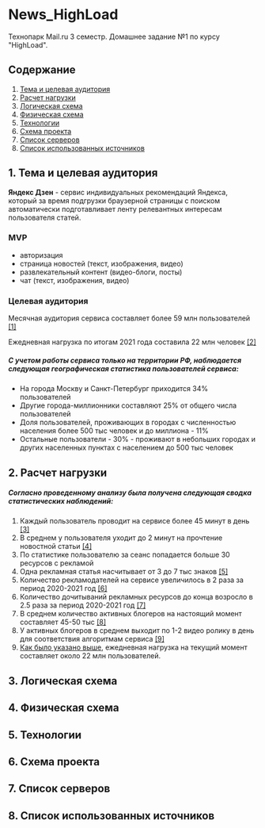 # News_HighLoad
Технопарк Mail.ru 3 семестр. Домашнее задание №1 по курсу "HighLoad".

## Содержание
1. [Тема и целевая аудитория](#1)
2. [Расчет нагрузки](#2)
3. [Логическая схема](#3)
4. [Физическая схема](#4)
5. [Технологии](#5)
6. [Схема проекта](#6)
7. [Список серверов](#7)
8. [Список использованных источников](#8)


## 1. Тема и целевая аудитория <a name="1"></a>

**Яндекс Дзен** - сервис индивидуальных рекомендаций Яндекса, который за время подгрузки браузерной страницы с поиском автоматически подготавливает ленту релевантных интересам пользователя статей.

### MVP
- авторизация
- страница новостей (текст, изображения, видео)
- развлекательный контент (видео-блоги, посты)
- чат (текст, изображения, видео)


### Целевая аудитория

Месячная аудитория сервиса составляет более 59 млн пользователей [[1]](https://vc.ru/marketing/380331-yandeks-dzen-eto-60-mln-polzovateley-kotorye-gotovy-u-vas-pokupat-pokazyvayu-polzu-dlya-biznesa-v-cifrah#:~:text=%D0%91%D0%BE%D0%BB%D1%8C%D1%88%D0%B0%D1%8F%20%D0%B0%D1%83%D0%B4%D0%B8%D1%82%D0%BE%D1%80%D0%B8%D1%8F.,%D1%8D%D1%82%D0%BE%20%D1%81%D1%80%D0%B0%D0%B2%D0%BD%D0%B8%D1%82%D0%B5%D0%BB%D1%8C%D0%BD%D0%BE%20%D0%B2%D1%8B%D1%81%D0%BE%D0%BA%D0%B8%D0%B9%20%D0%BF%D0%BE%D0%BA%D0%B0%D0%B7%D0%B0%D1%82%D0%B5%D0%BB%D1%8C%20%D0%B2%D0%BE%D0%B2%D0%BB%D0%B5%D1%87%D0%B5%D0%BD%D0%BD%D0%BE%D1%81%D1%82%D0%B8.)

Ежедневная нагрузка по итогам 2021 года составила 22 млн человек [[2]](https://vc.ru/media/412721-22-mln-polzovateley-v-den-i-potencialnye-18-9-mlrd-rubley-vyruchki-v-god-chto-poluchit-vk-posle-pokupki-dzena#:~:text=%D0%9A%20%D0%BA%D0%BE%D0%BD%D1%86%D1%83%202019%20%D0%B3%D0%BE%D0%B4%D0%B0%20%D0%B4%D0%BD%D0%B5%D0%B2%D0%BD%D0%B0%D1%8F,%2C%20%D0%B2%20%D1%81%D0%BB%D0%B5%D0%B4%D1%83%D1%8E%D1%89%D0%B5%D0%BC%20%E2%80%94%2050%20%D1%82%D1%8B%D1%81%D1%8F%D1%87.)

##### С учетом работы сервиса только на территории РФ, наблюдается следующая географическая статистика пользователей сервиса:

- На города Москву и Санкт-Петербург приходится 34% пользователей
- Другие города-миллионники составляют 25% от общего числа пользователей
- Доля пользователей, проживающих в городах с численностью населения более 500 тыс человек и до миллиона - 11%
- Остальные пользователи - 30% - проживают в небольших городах и других населенных пунктах с населением до 500 тыс человек

## 2. Расчет нагрузки <a name="2"></a>

##### Согласно проведенному анализу была получена следующая сводка статистических наблюдений:

1) Каждый пользователь проводит на сервисе более 45 минут в день [[3]](https://vc.ru/marketing/380331-yandeks-dzen-eto-60-mln-polzovateley-kotorye-gotovy-u-vas-pokupat-pokazyvayu-polzu-dlya-biznesa-v-cifrah#:~:text=%D0%9F%D0%BE%D0%BB%D1%8C%D0%B7%D0%BE%D0%B2%D0%B0%D1%82%D0%B5%D0%BB%D0%B8%20%D0%BF%D1%80%D0%BE%D0%B2%D0%BE%D0%B4%D1%8F%D1%82%20%D0%B2%20%D0%BB%D0%B5%D0%BD%D1%82%D0%B5%20%D0%B1%D0%BE%D0%BB%D1%8C%D1%88%D0%B5%2045%20%D0%BC%D0%B8%D0%BD%D1%83%D1%82%20%D0%B2%20%D0%B4%D0%B5%D0%BD%D1%8C%20%E2%80%94%20%D1%8D%D1%82%D0%BE%20%D1%81%D1%80%D0%B0%D0%B2%D0%BD%D0%B8%D1%82%D0%B5%D0%BB%D1%8C%D0%BD%D0%BE%20%D0%B2%D1%8B%D1%81%D0%BE%D0%BA%D0%B8%D0%B9%20%D0%BF%D0%BE%D0%BA%D0%B0%D0%B7%D0%B0%D1%82%D0%B5%D0%BB%D1%8C%20%D0%B2%D0%BE%D0%B2%D0%BB%D0%B5%D1%87%D0%B5%D0%BD%D0%BD%D0%BE%D1%81%D1%82%D0%B8.)
2) В среднем у пользователя уходит до 2 минут на прочтение новостной статьи [[4]](https://vc.ru/marketing/380331-yandeks-dzen-eto-60-mln-polzovateley-kotorye-gotovy-u-vas-pokupat-pokazyvayu-polzu-dlya-biznesa-v-cifrah#:~:text=%D0%9F%D0%B5%D1%80%D0%B5%D0%B4%20%D0%BF%D0%B5%D1%80%D0%B5%D1%85%D0%BE%D0%B4%D0%BE%D0%BC%20%D0%BD%D0%B0%20%D0%BF%D0%BE%D1%81%D0%B0%D0%B4%D0%BE%D1%87%D0%BD%D1%83%D1%8E%20%D1%81%D1%82%D1%80%D0%B0%D0%BD%D0%B8%D1%86%D1%83%20%D1%87%D0%B8%D1%82%D0%B0%D1%82%D0%B5%D0%BB%D1%8C%20%D0%BD%D0%B5%D1%81%D0%BA%D0%BE%D0%BB%D1%8C%D0%BA%D0%BE%20%D0%BC%D0%B8%D0%BD%D1%83%D1%82%20%D0%BF%D1%80%D0%BE%D0%B2%D0%BE%D0%B4%D0%B8%D1%82%20%D0%BD%D0%B0%20%D1%81%D1%82%D0%B0%D1%82%D1%8C%D0%B5%20%E2%80%94%20%D0%B2%202021%20%D0%B3%D0%BE%D0%B4%D1%83%20%D1%81%D1%80%D0%B5%D0%B4%D0%BD%D0%B5%D0%B5%20%D0%B2%D1%80%D0%B5%D0%BC%D1%8F%20%D1%87%D1%82%D0%B5%D0%BD%D0%B8%D1%8F%20%D1%80%D0%B5%D0%BA%D0%BB%D0%B0%D0%BC%D0%BD%D0%BE%D0%B9%20%D1%81%D1%82%D0%B0%D1%82%D1%8C%D0%B8%20%D1%81%D0%BE%D1%81%D1%82%D0%B0%D0%B2%D0%B8%D0%BB%D0%BE%202%20%D0%BC%D0%B8%D0%BD%D1%83%D1%82%D1%8B.)
3) По статистике пользователю за сеанс попадается больше 30 ресурсов с рекламой
4) Одна рекламная статья насчитывает от 3 до 7 тыс знаков [[5]](https://vc.ru/marketing/380331-yandeks-dzen-eto-60-mln-polzovateley-kotorye-gotovy-u-vas-pokupat-pokazyvayu-polzu-dlya-biznesa-v-cifrah#:~:text=%D0%A7%D1%82%D0%BE%D0%B1%D1%8B%20%D0%B7%D0%B0%D0%B8%D0%BD%D1%82%D0%B5%D1%80%D0%B5%D1%81%D0%BE%D0%B2%D0%B0%D1%82%D1%8C%20%D0%BF%D0%BE%D0%BB%D1%8C%D0%B7%D0%BE%D0%B2%D0%B0%D1%82%D0%B5%D0%BB%D1%8F%20%D0%B2%20%D0%98%D0%BD%D1%81%D1%82%D0%B0%D0%B3%D1%80%D0%B0%D0%BC%D0%B5%20%D0%B8%D0%BB%D0%B8%20%D0%A2%D0%B8%D0%BA%D0%A2%D0%BE%D0%BA%D0%B5%2C%20%D1%83%20%D1%80%D0%B5%D0%BA%D0%BB%D0%B0%D0%BC%D0%BE%D0%B4%D0%B0%D1%82%D0%B5%D0%BB%D1%8F%20%D0%B5%D1%81%D1%82%D1%8C%20%D0%BE%D0%B4%D0%BD%D0%B0%20%D1%81%D0%B5%D0%BA%D1%83%D0%BD%D0%B4%D0%B0%20%E2%80%94%20%D1%87%D0%B5%D0%BB%D0%BE%D0%B2%D0%B5%D0%BA%20%D0%BB%D0%B8%D0%B1%D0%BE%20%D0%BA%D0%BB%D0%B8%D0%BA%D0%BD%D1%83%D0%BB%20%D0%BD%D0%B0%20%D0%BA%D1%80%D0%B5%D0%B0%D1%82%D0%B8%D0%B2%2C%20%D0%BB%D0%B8%D0%B1%D0%BE%20%D1%81%D0%BC%D0%B0%D1%85%D0%BD%D1%83%D0%BB%20%D0%B4%D0%B0%D0%BB%D1%8C%D1%88%D0%B5.%20%D0%92%20%D0%94%D0%B7%D0%B5%D0%BD%D0%B5%20%D0%BA%D1%80%D0%B5%D0%B0%D1%82%D0%B8%D0%B2%D0%BE%D0%BC%20%D0%B2%D1%8B%D1%81%D1%82%D1%83%D0%BF%D0%B0%D0%B5%D1%82%20%D1%80%D0%B5%D0%BA%D0%BB%D0%B0%D0%BC%D0%BD%D0%B0%D1%8F%20%D1%81%D1%82%D0%B0%D1%82%D1%8C%D1%8F%20%D0%BD%D0%B0%203%E2%80%937%20%D1%82%D1%8B%D1%81%D1%8F%D1%87%20%D0%B7%D0%BD%D0%B0%D0%BA%D0%BE%D0%B2.)
5) Количество рекламодателей на сервисе увеличилось в 2 раза за период 2020-2021 год [[6]](https://business-online.su/news/kolichestvo-reklamodateley-yandek-dzena/#:~:text=%D0%97%D0%B0%20%D0%BF%D0%BE%D1%81%D0%BB%D0%B5%D0%B4%D0%BD%D0%B8%D0%B9%20%D0%B3%D0%BE%D0%B4%20%D0%B2%D1%8B%D1%80%D0%BE%D1%81%D0%BB%D0%BE%20%D0%B2%202%20%D1%80%D0%B0%D0%B7%D0%B0%20%D0%BA%D0%BE%D0%BB%D0%B8%D1%87%D0%B5%D1%81%D1%82%D0%B2%D0%BE%20%D0%B0%D0%BA%D1%82%D0%B8%D0%B2%D0%BD%D1%8B%D1%85%20%D0%BF%D0%BE%D0%BB%D1%8C%D0%B7%D0%BE%D0%B2%D0%B0%D1%82%D0%B5%D0%BB%D0%B5%D0%B9%20%D0%BD%D0%B0%20%D0%AF%D0%BD%D0%B4%D0%B5%D0%BA%D1%81.%D0%94%D0%B7%D0%B5%D0%BD%D0%B5%2C%20%D0%BA%D0%BE%D1%82%D0%BE%D1%80%D1%8B%D0%B5%20%D1%80%D0%B5%D0%B3%D1%83%D0%BB%D1%8F%D1%80%D0%BD%D0%BE%20%D0%BF%D0%BB%D0%B0%D1%82%D1%8F%D1%82%20%D0%B7%D0%B0%20%D1%80%D0%B0%D0%B7%D0%BC%D0%B5%D1%89%D0%B5%D0%BD%D0%B8%D0%B5%20%D1%80%D0%B5%D0%BA%D0%BB%D0%B0%D0%BC%D0%BD%D0%BE%D0%B3%D0%BE%20%D0%BA%D0%BE%D0%BD%D1%82%D0%B5%D0%BD%D1%82%D0%B0%20%D0%BD%D0%B0%20%D1%8D%D1%82%D0%BE%D0%B9%20%D0%BF%D0%BB%D0%B0%D1%82%D1%84%D0%BE%D1%80%D0%BC%D0%B5.)
6) Количество дочитываний рекламных ресурсов до конца возросло в 2.5 раза за период 2020-2021 год [[7]](https://business-online.su/news/kolichestvo-reklamodateley-yandek-dzena/#:~:text=%D0%BA%D0%BE%D0%BB%D0%B8%D1%87%D0%B5%D1%81%D1%82%D0%B2%D0%BE%20%D0%B4%D0%BE%D1%87%D0%B8%D1%82%D1%8B%D0%B2%D0%B0%D0%BD%D0%B8%D0%B9%20%D0%BF%D0%BE%D0%BB%D1%8C%D0%B7%D0%BE%D0%B2%D0%B0%D1%82%D0%B5%D0%BB%D1%8F%D0%BC%D0%B8%20%D0%94%D0%B7%D0%B5%D0%BD%D0%B0%20%D0%BF%D1%83%D0%B1%D0%BB%D0%B8%D0%BA%D0%B0%D1%86%D0%B8%D0%B9%20%D1%81%20%D1%80%D0%B5%D0%BA%D0%BB%D0%B0%D0%BC%D0%BE%D0%B9%20%D0%B2%D1%8B%D1%80%D0%BE%D1%81%D0%BB%D0%BE%20%D0%B2%202%2C5%20%D1%80%D0%B0%D0%B7%D0%B0.)
7) В среднем количество активных блогеров на настоящий момент составляет 45-50 тыс [[8]](https://vc.ru/media/412721-22-mln-polzovateley-v-den-i-potencialnye-18-9-mlrd-rubley-vyruchki-v-god-chto-poluchit-vk-posle-pokupki-dzena#:~:text=%D0%A7%D0%B8%D1%81%D0%BB%D0%BE%20%D0%B0%D0%BA%D1%82%D0%B8%D0%B2%D0%BD%D1%8B%D1%85%20%D0%B1%D0%BB%D0%BE%D0%B3%D0%B5%D1%80%D0%BE%D0%B2%20%D0%B2%202020%20%D0%B3%D0%BE%D0%B4%D1%83%20%D0%B4%D0%BE%D1%81%D1%82%D0%B8%D0%B3%D0%BB%D0%BE%2045%20%D1%82%D1%8B%D1%81%D1%8F%D1%87%2C%20%D0%B2%20%D1%81%D0%BB%D0%B5%D0%B4%D1%83%D1%8E%D1%89%D0%B5%D0%BC%20%E2%80%94%2050%20%D1%82%D1%8B%D1%81%D1%8F%D1%87.)
8) У активных блогеров в среднем выходит по 1-2 видео ролику в день для соответствия алгоритмам сервиса [[9]](https://yandex.ru/q/question/s_kakoi_periodichnostiu_nuzhno_delat_v_330b16a2/#:~:text=%D0%9B%D1%83%D1%87%D1%88%D0%B8%D0%B9%20%D0%B2%D0%B0%D1%80%D0%B8%D0%B0%D0%BD%D1%82%201%20%D0%BF%D1%83%D0%B1%D0%BB%D0%B8%D0%BA%D0%B0%D1%86%D0%B8%D1%8F%20%D0%B2%20%D0%B4%D0%B5%D0%BD%D1%8C.)
9) [Как было указано выше](#9), ежедневная нагрузка на текущий момент составляет около 22 млн пользователей.



## 3. Логическая схема <a name="3"></a>

## 4. Физическая схема <a name="4"></a>

## 5. Технологии <a name="5"></a>

## 6. Схема проекта <a name="6"></a>

## 7. Список серверов <a name="7"></a>

## 8. Список использованных источников <a name="8"></a>

<a name="9"></a>
